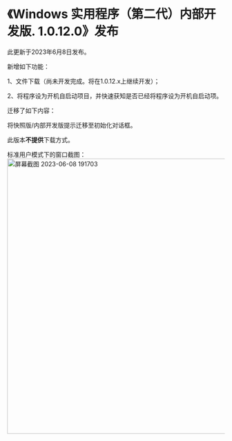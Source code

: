 # 《Windows 实用程序（第二代）内部开发版. 1.0.12.0》发布
此更新于2023年6月8日发布。

新增如下功能：

1、文件下载（尚未开发完成。将在1.0.12.x上继续开发）；

2、将程序设为开机自启动项目，并快速获知是否已经将程序设为开机自启动项。

迁移了如下内容：

将快照版/内部开发版提示迁移至初始化对话框。

此版本**不提供**下载方式。

标准用户模式下的窗口截图：
<img width="638" alt="屏幕截图 2023-06-08 191703" src="https://github.com/Mcenahle/Windows-Useful-Tool-Second-Edition/assets/85427807/e47068d5-f46d-4c8a-a6d6-0b67b3433912">
